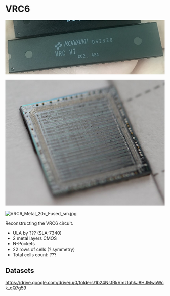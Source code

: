# VRC6

![package.jpg](imgstore/package.jpg)

![vrc6_die.jpg](imgstore/vrc6_die.jpg)

![VRC6_Metal_20x_Fused_sm.jpg](imgstore/VRC6_Metal_20x_Fused_sm.jpg)

Reconstructing the VRC6 circuit.

- ULA by ??? (SLA-7340)
- 2 metal layers CMOS
- N-Pockets
- 22 rows of cells (? symmetry)
- Total cells count: ???

## Datasets

https://drive.google.com/drive/u/0/folders/1b24NsfRkVmzIqhkJ8HJMwoWck_qQ7g59
